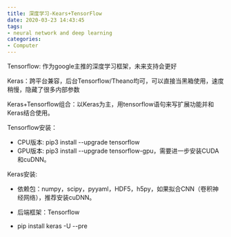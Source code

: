 ```yaml
---
title: 深度学习-Kears+TensorFlow
date: 2020-03-23 14:43:45
tags:
- neural network and deep learning
categories: 
- Computer
---
```



Tensorflow: 作为google主推的深度学习框架，未来支持会更好

Keras：跨平台兼容，后台Tensorflow/Theano均可，可以直接当黑箱使用，速度稍慢，隐藏了很多内部参数

Keras+Tensorflow组合：以Keras为主，用tensorflow语句来写扩展功能并和Keras结合使用。

Tensorflow安装：

* CPU版本: pip3 install --upgrade tensorflow
* GPU版本: pip3 install --upgrade tensorflow-gpu，需要进一步安装CUDA和cuDNN。

Keras安装:

* 依赖包：numpy，scipy，pyyaml，HDF5，h5py，如果拟合CNN（卷积神经网络），推荐安装cuDNN。

* 后端框架：Tensorflow

* pip install keras -U --pre